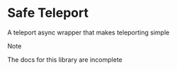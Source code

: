 # Safe Teleport

A teleport async wrapper that makes teleporting simple

> [!NOTE]
> The docs for this library are incomplete